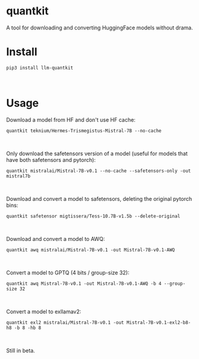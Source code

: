 # quantkit

A tool for downloading and converting HuggingFace models without drama.

# Install
```
pip3 install llm-quantkit
```
<br/>

# Usage

Download a model from HF and don't use HF cache:
```
quantkit teknium/Hermes-Trismegistus-Mistral-7B --no-cache
```
<br/>


Only download the safetensors version of a model (useful for models that have both safetensors and pytorch):
```
quantkit mistralai/Mistral-7B-v0.1 --no-cache --safetensors-only -out mistral7b
```
<br/>


Download and convert a model to safetensors, deleting the original pytorch bins:
```
quantkit safetensor migtissera/Tess-10.7B-v1.5b --delete-original
```
<br/>


Download and convert a model to AWQ:
```
quantkit awq mistralai/Mistral-7B-v0.1 -out Mistral-7B-v0.1-AWQ
```
<br/>


Convert a model to GPTQ (4 bits / group-size 32):
```
quantkit awq Mistral-7B-v0.1 -out Mistral-7B-v0.1-AWQ -b 4 --group-size 32
```
<br/>


Convert a model to exllamav2:
```
quantkit exl2 mistralai/Mistral-7B-v0.1 -out Mistral-7B-v0.1-exl2-b8-h8 -b 8 -hb 8
```
<br/>


Still in beta.

